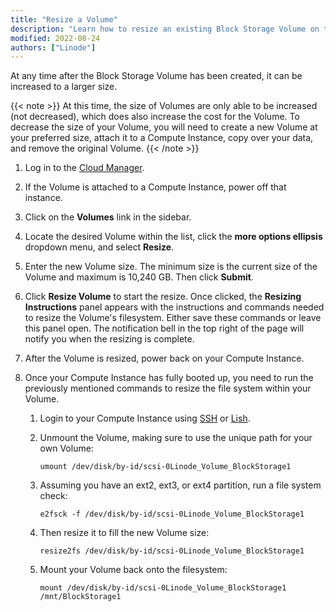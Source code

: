 ```yaml
---
title: "Resize a Volume"
description: "Learn how to resize an existing Block Storage Volume on the Linode Platform"
modified: 2022-08-24
authors: ["Linode"]
---
```


At any time after the Block Storage Volume has been created, it can be increased to a larger size.

{{< note >}}
At this time, the size of Volumes are only able to be increased (not decreased), which does also increase the cost for the Volume. To decrease the size of your Volume, you will need to create a new Volume at your preferred size, attach it to a Compute Instance, copy over your data, and remove the original Volume.
{{< /note >}}

1.  Log in to the [Cloud Manager](https://cloud.linode.com/linodes).

1.  If the Volume is attached to a Compute Instance, power off that instance.

1.  Click on the **Volumes** link in the sidebar.

1.  Locate the desired Volume within the list, click the **more options ellipsis** dropdown menu, and select **Resize**.

1.  Enter the new Volume size. The minimum size is the current size of the Volume and maximum is 10,240 GB. Then click **Submit**.

1.  Click **Resize Volume** to start the resize. Once clicked, the **Resizing Instructions** panel appears with the instructions and commands needed to resize the Volume's filesystem. Either save these commands or leave this panel open. The notification bell in the top right of the page will notify you when the resizing is complete.

1.  After the Volume is resized, power back on your Compute Instance.

1.  Once your Compute Instance has fully booted up, you need to run the previously mentioned commands to resize the file system within your Volume.

    1. Login to your Compute Instance using [SSH](/docs/guides/connect-to-server-over-ssh/) or [Lish](/docs/products/compute/compute-instances/guides/lish/).

    1.  Unmount the Volume, making sure to use the unique path for your own Volume:

            umount /dev/disk/by-id/scsi-0Linode_Volume_BlockStorage1

    1.  Assuming you have an ext2, ext3, or ext4 partition, run a file system check:

            e2fsck -f /dev/disk/by-id/scsi-0Linode_Volume_BlockStorage1

    1.  Then resize it to fill the new Volume size:

            resize2fs /dev/disk/by-id/scsi-0Linode_Volume_BlockStorage1

    1.  Mount your Volume back onto the filesystem:

            mount /dev/disk/by-id/scsi-0Linode_Volume_BlockStorage1 /mnt/BlockStorage1
